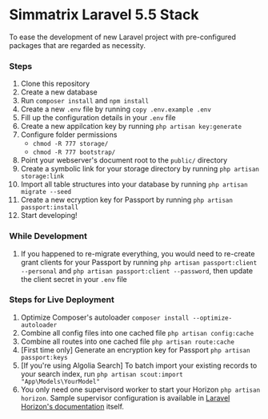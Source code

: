 # Simmatrix Laravel 5.5 Stack

To ease the development of new Laravel project with pre-configured packages that are regarded as necessity.

### Steps

1. Clone this repository
2. Create a new database
3. Run `composer install` and `npm install`
4. Create a new `.env` file by running `copy .env.example .env` 
5. Fill up the configuration details in your `.env` file
6. Create a new appilcation key by running `php artisan key:generate`
7. Configure folder permissions
    - `chmod -R 777 storage/`
    - `chmod -R 777 bootstrap/`
8. Point your webserver's document root to the `public/` directory
9. Create a symbolic link for your storage directory by running `php artisan storage:link`
10. Import all table structures into your database by running `php artisan migrate --seed` 
11. Create a new ecryption key for Passport by running `php artisan passport:install`
12. Start developing!

### While Development
1. If you happened to re-migrate everything, you would need to re-create grant clients for your Passport by running `php artisan passport:client --personal` and `php artisan passport:client --password`, then update the client secret in your `.env` file

### Steps for Live Deployment

1. Optimize Composer's autoloader `composer install --optimize-autoloader`
2. Combine all config files into one cached file `php artisan config:cache`
3. Combine all routes into one cached file `php artisan route:cache`
4. [First time only] Generate an encryption key for Passport `php artisan passport:keys`
5. [If you're using Algolia Search] To batch import your existing records to your search index, run `php artisan scout:import "App\Models\YourModel"`
6. You only need one supervisord worker to start your Horizon `php artisan horizon`. Sample supervisor configuration is available in [Laravel Horizon's documentation](https://laravel.com/docs/5.5/horizon) itself.
